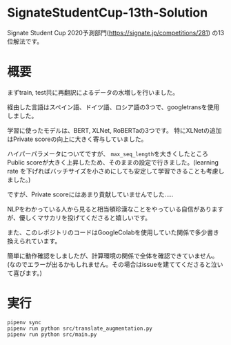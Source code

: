 # SignateStudentCup-13th-Solution
 
Signate Student Cup 2020予測部門(https://signate.jp/competitions/281) の13位解法です。


# 概要

まずtrain, test共に再翻訳によるデータの水増しを行いました。

経由した言語はスペイン語、ドイツ語、ロシア語の3つで、googletransを使用しました。

学習に使ったモデルは、BERT, XLNet, RoBERTaの3つです。
特にXLNetの追加はPrivate scoreの向上に大きく寄与していました。

ハイパーパラメータについてですが、
`max_seq_length`を大きくしたところPublic scoreが大きく上昇したため、そのままの設定で行きました。(learning rate を下げればバッチサイズを小さめにしても安定して学習できることも考慮しました。)

ですが、Private scoreにはあまり貢献していませんでした.....

NLPをわかっている人から見ると相当頓珍漢なことをやっている自信がありますが、優しくマサカリを投げてくださると嬉しいです。

また、このレポジトリのコードはGoogleColabを使用していた関係で多少書き換えられています。

簡単に動作確認をしましたが、計算環境の関係で全体を確認できていません。
(なのでエラーが出るかもしれません。その場合はissueを建ててくださると泣いて喜びます。)


# 実行
```
pipenv sync
pipenv run python src/translate_augmentation.py
pipenv run python src/main.py
```